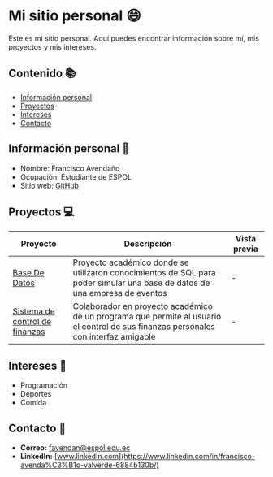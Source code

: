 # Mi sitio personal 😄
Este es mi sitio personal. Aquí puedes encontrar información sobre mí, mis
proyectos y mis intereses.

## Contenido 📚
* [Información personal](#información-personal-) 
* [Proyectos](#proyectos-) 
* [Intereses](#intereses-) 
* [Contacto](#contacto-)

## Información personal 🙋
* Nombre: Francisco Avendaño
* Ocupación: Estudiante de ESPOL
* Sitio web: [GitHub](https://franciscoave.github.io/FranciscoAve/)

## Proyectos 💻
| Proyecto | Descripción | Vista previa |
| ----------- | ----------- | ----------- | 
| [Base De Datos](https://github.com/FranciscoAve/BasesDeDatos.git) | Proyecto académico donde se utilizaron conocimientos de SQL para poder simular una base de datos de una empresa de eventos | - |
| [Sistema de control de finanzas](https://github.com/CelsoCastro07/ProyectoPOO) | Colaborador en proyecto académico de un programa que permite al usuario el control de sus finanzas personales con interfaz amigable | - |

## Intereses 🎯
* Programación
* Deportes
* Comida

## Contacto 🔗
* **Correo:** favendan@espol.edu.ec
* **LinkedIn:** [www.linkedIn.com](https://www.linkedin.com/in/francisco-avenda%C3%B1o-valverde-6884b130b/)



